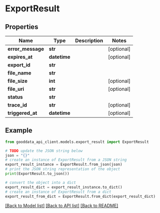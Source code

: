 # ExportResult


## Properties

Name | Type | Description | Notes
------------ | ------------- | ------------- | -------------
**error_message** | **str** |  | [optional] 
**expires_at** | **datetime** |  | [optional] 
**export_id** | **str** |  | 
**file_name** | **str** |  | 
**file_size** | **int** |  | [optional] 
**file_uri** | **str** |  | [optional] 
**status** | **str** |  | 
**trace_id** | **str** |  | [optional] 
**triggered_at** | **datetime** |  | [optional] 

## Example

```python
from gooddata_api_client.models.export_result import ExportResult

# TODO update the JSON string below
json = "{}"
# create an instance of ExportResult from a JSON string
export_result_instance = ExportResult.from_json(json)
# print the JSON string representation of the object
print(ExportResult.to_json())

# convert the object into a dict
export_result_dict = export_result_instance.to_dict()
# create an instance of ExportResult from a dict
export_result_from_dict = ExportResult.from_dict(export_result_dict)
```
[[Back to Model list]](../README.md#documentation-for-models) [[Back to API list]](../README.md#documentation-for-api-endpoints) [[Back to README]](../README.md)


